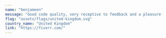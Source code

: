 ```yaml
---
name: "benjameen"
message: "Good code quality, very receptive to feedback and a pleasure to work with!"
flag: "assets/flags/united-kingdom.svg"
country_name: "United Kingdom"
link: "https://fiverr.com/"
---
```


